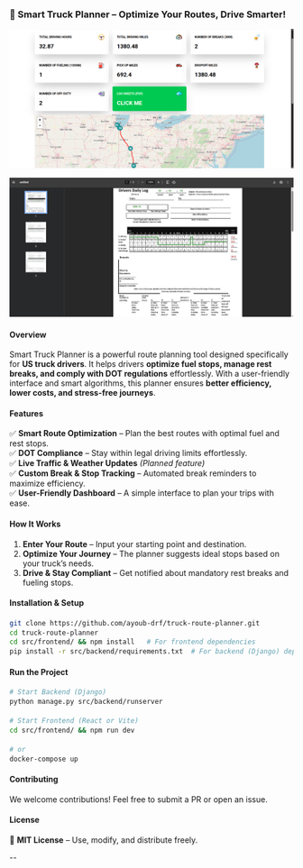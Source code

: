 ### **🚛 Smart Truck Planner – Optimize Your Routes, Drive Smarter!**

![Truck Planner](truck-planner.png)

![Truck Planner State](truck-planner.png-state.png) 

#### **Overview**

Smart Truck Planner is a powerful route planning tool designed specifically for **US truck drivers**. It helps drivers **optimize fuel stops, manage rest breaks, and comply with DOT regulations** effortlessly. With a user-friendly interface and smart algorithms, this planner ensures **better efficiency, lower costs, and stress-free journeys**.

#### **Features**

✅ **Smart Route Optimization** – Plan the best routes with optimal fuel and rest stops.  
✅ **DOT Compliance** – Stay within legal driving limits effortlessly.  
✅ **Live Traffic & Weather Updates** _(Planned feature)_  
✅ **Custom Break & Stop Tracking** – Automated break reminders to maximize efficiency.  
✅ **User-Friendly Dashboard** – A simple interface to plan your trips with ease.

#### **How It Works**

1. **Enter Your Route** – Input your starting point and destination.
2. **Optimize Your Journey** – The planner suggests ideal stops based on your truck’s needs.
3. **Drive & Stay Compliant** – Get notified about mandatory rest breaks and fueling stops.

#### **Installation & Setup**

```bash
git clone https://github.com/ayoub-drf/truck-route-planner.git
cd truck-route-planner
cd src/frontend/ && npm install   # For frontend dependencies
pip install -r src/backend/requirements.txt  # For backend (Django) dependencies
```

#### **Run the Project**

```bash
# Start Backend (Django)
python manage.py src/backend/runserver

# Start Frontend (React or Vite)
cd src/frontend/ && npm run dev

# or 
docker-compose up
``` 

#### **Contributing**

We welcome contributions! Feel free to submit a PR or open an issue.

#### **License**

📜 **MIT License** – Use, modify, and distribute freely.

--
